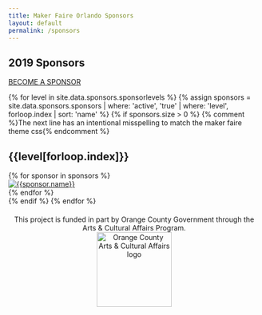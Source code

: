 ```yaml
---
title: Maker Faire Orlando Sponsors
layout: default
permalink: /sponsors
---
```

<div class="container sponsors-landing">

  <div class="row padbottom">
    <div class="col-xs-12">
      <h2 class="pull-left">2019 Sponsors</h2>
      <a class="sponsors-btn-top" href="/become-a-sponsor/">BECOME A SPONSOR</a>
    </div>
  </div>


  {% for level in site.data.sponsors.sponsorlevels %}
    {% assign sponsors = site.data.sponsors.sponsors | where: 'active', 'true' | where: 'level', forloop.index | sort: 'name' %}
    {% if sponsors.size > 0 %}
      {% comment %}The next line has an intentional misspelling to match the maker faire theme css{% endcomment %}
      <div class="row spnosors-row" style="padding-bottom:0px">
        <div class="col-xs-12">
          <h2 class="text-center sponsors-type">{{level[forloop.index]}}</h2>
            <div class="faire-sponsors-box">
            {% for sponsor in sponsors %}
              <div class="sponsors-box-lg" id="{{sponsor.name}}"><a href="{{sponsor.url}}" target="_blank"><img src="/assets/images/sponsors/{{sponsor.logo}}" class="img-responsive" style="max-width:150px; max-height:150px; margin-left: auto; margin-right:auto;" alt="{{sponsor.name}}"></a></div>
            {% endfor %}
            </div>
        </div>
      </div>
     {% endif %}
  {% endfor %}


  <div class="row spnosors-row">
    <p style="margin-top: 20px;text-align: center">This project is funded in part by Orange County Government through the Arts &amp; Cultural Affairs Program.<br>
    <img class="alignnone size-full wp-image-25608" src="{{ 'assets/images/site-branding/leaper_150x150.jpg' | relative_url }}" alt="Orange County Arts & Cultural Affairs logo" width="150" height="150">
    </p>
  </div>

</div>
